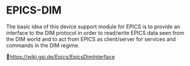 EPICS-DIM
=========

The basic idea of this device support module for EPICS is to provide an interface to the DIM protocol in order to read/write EPICS data seen from the DIM world and to act from EPICS as client/server for services and commands in the DIM regime. 


https://wiki.gsi.de/Epics/EpicsDimInterface
